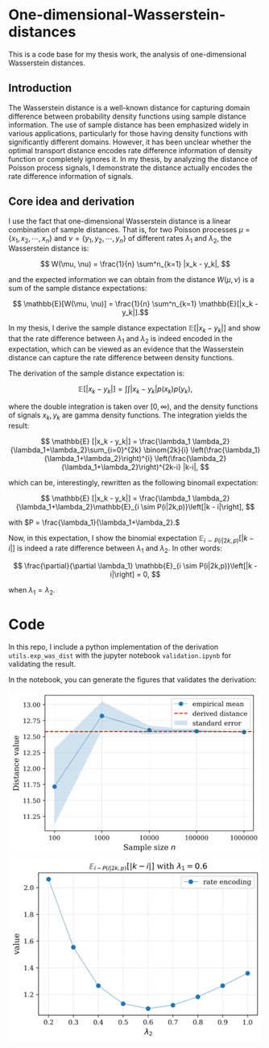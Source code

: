 # One-dimensional-Wasserstein-distances

This is a code base for my thesis work, the analysis of one-dimensional Wasserstein distances. 

## Introduction

The Wasserstein distance is a well-known distance for capturing domain difference between probability density functions using sample distance information. The use of sample distance has been emphasized widely in various applications, particularly for those having density functions with significantly different domains. However, it has been unclear whether the optimal transport distance encodes rate difference information of density function or completely ignores it. In my thesis, by analyzing the distance of Poisson process signals, I demonstrate the distance actually encodes the rate difference information of signals.

## Core idea and derivation

I use the fact that one-dimensional Wasserstein distance is a linear combination of sample distances. That is, for two Poisson processes $\mu=\{x_1, x_2, \cdots, x_n\}$ and $\nu = \{y_1, y_2, \cdots, y_n\}$ of different rates $\lambda_1$ and $\lambda_2$, the Wasserstein distance is:

$$ W(\mu, \nu) = \frac{1}{n} \sum^n_{k=1} |x_k - y_k|, $$

and the expected information we can obtain from the distance $W(\mu, \nu)$ is a sum of the sample distance expectations:

$$ \mathbb{E}[W(\mu, \nu)] = \frac{1}{n} \sum^n_{k=1} \mathbb{E}[|x_k - y_k|].$$ 

In my thesis, I derive the sample distance expectation $\mathbb{E}[|x_k - y_k|]$ and show that the rate difference between $\lambda_1$ and $\lambda_2$ is indeed encoded in the expectation, which can be viewed as an evidence that the Wasserstein distance can capture the rate difference between density functions.

The derivation of the sample distance expectation is:

$$ \mathbb{E}[|x_k - y_k|] = \int \int |x_k - y_k| p(x_k) p(y_k), $$

where the double integration is taken over $[0, \infty)$, and the density functions of signals $x_k, y_k$ are gamma density functions. The integration yields the result: 

$$ \mathbb{E} [|x_k - y_k|] = \frac{\lambda_1 \lambda_2}{\lambda_1+\lambda_2}\sum_{i=0}^{2k} \binom{2k}{i} \left(\frac{\lambda_1}{\lambda_1+\lambda_2}\right)^{i} \left(\frac{\lambda_2}{\lambda_1+\lambda_2}\right)^{2k-i} |k-i|, $$

which can be, interestingly, rewritten as the following binomail expectation:

$$ \mathbb{E} [|x_k - y_k|] = \frac{\lambda_1 \lambda_2}{\lambda_1+\lambda_2}\mathbb{E}_{i \sim P(i|2k,p)}\left[|k - i|\right], $$

with $P = \frac{\lambda_1}{\lambda_1+\lambda_2}.$

Now, in this expectation, I show the binomial expectation $\mathbb{E}_{i \sim P(i|2k,p)}\left[|k - i|\right]$ is indeed a rate difference between $\lambda_1$ and $\lambda_2$. In other words:

$$ \frac{\partial}{\partial \lambda_1} \mathbb{E}_{i \sim P(i|2k,p)}\left[|k - i|\right] = 0, $$

when $\lambda_1 = \lambda_2.$

# Code

In this repo, I include a python implementation of the derivation ``utils.exp_was_dist`` with the jupyter notebook ``validation.ipynb`` for validating the result.

In the notebook, you can generate the figures that validates the derivation:


![Validation result1](https://github.com/JH-Won/One-dimensional-Wasserstein-distances/blob/main/Validation.png)
![Validation result2](https://github.com/JH-Won/One-dimensional-Wasserstein-distances/blob/main/Validation_rate_encoding.png)
